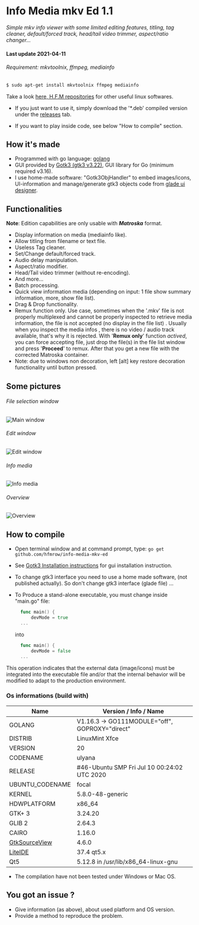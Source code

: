 # Info Media mkv Ed 1.1

*Simple mkv info viewer with some limited editing features, titling, tag cleaner, default/forced track, head/tail video trimmer, aspect/ratio changer...*

#### Last update 2021-04-11

###### Requirement: *mkvtoolnix, ffmpeg, mediainfo*

```bash
$ sudo apt-get install mkvtoolnix ffmpeg mediainfo
```

Take a look [here, H.F.M repositories](https://github.com/hfmrow/) for other useful linux softwares.

- If you just want to use it, simply download the '*.deb' compiled version under the [releases](https://github.com/hfmrow/info-media-mkv-ed/releases) tab.

- If you want to play inside code, see below "How to compile" section.

## How it's made

- Programmed with go language: [golang](https://golang.org/doc/) 
- GUI provided by [Gotk3 (gtk3 v3.22)](https://github.com/gotk3/gotk3), GUI library for Go (minimum required v3.16).
- I use home-made software: "Gotk3ObjHandler" to embed images/icons, UI-information and manage/generate gtk3 objects code from [glade ui designer](https://glade.gnome.org/).

## Functionalities

**Note**: Edition capabilities are only usable with ***Matroska*** format.

- Display information on media (mediainfo like).
- Allow titling from filename or text file.
- Useless Tag cleaner.
- Set/Change default/forced track.
- Audio delay manipulation.
- Aspect/ratio modifier.
- Head/Tail video trimmer (without re-encoding).
- And more...
- Batch processing.
- Quick view information media (depending on input: 1 file show summary information, more, show file list).
- Drag & Drop functionality.
- Remux function only. Use case, sometimes when the '.mkv' file is not properly multiplexed and cannot be properly inspected to retrieve media information, the file is not accepted (no display in the file list) . Usually when you inspect the media infos , there is no video / audio track available, that's why it is rejected. With '**Remux only**' function *actived*, you can force accepting file, just drop the file(s) in the file list window and press '**Proceed**' to remux. After that you get a new file with the corrected Matroska container.
- Note: due to windows non decoration, left [alt] key restore decoration functionality until button pressed.

## Some pictures

###### File selection window

![Main window](assets/readme/main.jpg)

###### Edit window

![Edit window](assets/readme/edit.jpg)

###### Info media

![Info media](assets/readme/infomedia.jpg)

###### Overview

![Overview](assets/readme/overview.jpg)

## How to compile

- Open terminal window and at command prompt, type: `go get github.com/hfmrow/info-media-mkv-ed`

- See [Gotk3 Installation instructions](https://github.com/gotk3/gotk3/wiki#installation) for gui installation instruction.

- To change gtk3 interface you need to use a home made software, (not published actually). So don't change gtk3 interface (glade file) ...

- To Produce a stand-alone executable, you must change inside "main.go" file:
  
  ```go
    func main() {
        devMode = true
    ...
  ```
  
  into
  
  ```go
    func main() {
        devMode = false
    ...
  ```

This operation indicates that the external data (image/icons) must be integrated into the executable file and/or that the internal behavior will be modified to adapt to the production environment.

### Os informations (build with)

| Name                                                       | Version / Info / Name                          |
| ---------------------------------------------------------- | ---------------------------------------------- |
| GOLANG                                                     | V1.16.3 -> GO111MODULE="off", GOPROXY="direct" |
| DISTRIB                                                    | LinuxMint Xfce                                 |
| VERSION                                                    | 20                                             |
| CODENAME                                                   | ulyana                                         |
| RELEASE                                                    | #46-Ubuntu SMP Fri Jul 10 00:24:02 UTC 2020    |
| UBUNTU_CODENAME                                            | focal                                          |
| KERNEL                                                     | 5.8.0-48-generic                               |
| HDWPLATFORM                                                | x86_64                                         |
| GTK+ 3                                                     | 3.24.20                                        |
| GLIB 2                                                     | 2.64.3                                         |
| CAIRO                                                      | 1.16.0                                         |
| [GtkSourceView](https://github.com/hfmrow/gotk3_gtksource) | 4.6.0                                          |
| [LiteIDE](https://github.com/visualfc/liteide)             | 37.4 qt5.x                                     |
| Qt5                                                        | 5.12.8 in /usr/lib/x86_64-linux-gnu            |

- The compilation have not been tested under Windows or Mac OS.

## You got an issue ?

- Give information (as above), about used platform and OS version.
- Provide a method to reproduce the problem.
